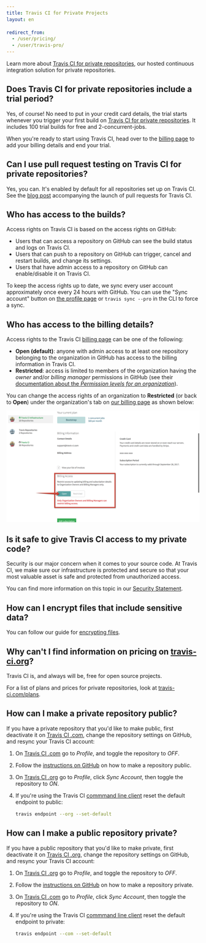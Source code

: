 ```yaml
---
title: Travis CI for Private Projects
layout: en

redirect_from:
  - /user/pricing/
  - /user/travis-pro/
---
```




Learn more about [Travis CI for private repositories](http://travis-ci.com), our hosted
continuous integration solution for private repositories.

## Does Travis CI for private repositories include a trial period?

Yes, of course! No need to put in your credit card details, the trial starts whenever you trigger your first build on [Travis CI for private repositories](http://travis-ci.com). It includes 100 trial builds for free and 2-concurrent-jobs.

When you're ready to start using Travis CI, head over to the [billing page](https://billing.travis-ci.com/) to add your billing details and end your trial.

## Can I use pull request testing on Travis CI for private repositories?

Yes, you can. It's enabled by default for all repositories set up on Travis CI. See
the [blog
post](http://blog.travis-ci.com/announcing-pull-request-support/)
accompanying the launch of pull requests for Travis CI.

## Who has access to the builds?

Access rights on Travis CI is based on the access rights on GitHub:

- Users that can access a repository on GitHub can see the build status and logs on Travis CI.
- Users that can push to a repository on GitHub can trigger, cancel and restart builds, and change its settings.
- Users that have admin access to a repository on GitHub can enable/disable it on Travis CI.

To keep the access rights up to date, we sync every user account approximately once every 24 hours with GitHub. You can use the "Sync account" button on [the profile page](https://travis-ci.com/profile) or `travis sync --pro` in the CLI to force a sync.

## Who has access to the billing details?

Access rights to the Travis CI [billing page](https://billing.travis-ci.com) can be one of the following:

- **Open (default)**: anyone with admin access to at least one repository belonging to the organization in GitHub has access to the billing information in Travis CI.
- **Restricted**: access is limited to members of the organization having the _owner_ and/or _billing manager_ permissions in GitHub (see their [documentation about the _Permission levels for an organization_](https://help.github.com/articles/permission-levels-for-an-organization/)).

You can change the access rights of an organization to **Restricted** (or back to **Open**) under the organization's tab on [our billing page](https://billing.travis-ci.com) as shown below:

![Billing access toggle](/images/admin_only_toggle.png "Billing access toggle")

## Is it safe to give Travis CI access to my private code?

Security is our major concern when it comes to your source code. At Travis CI, we make sure our infrastructure is protected and secure so that your most valuable asset is safe and protected from unauthorized access.

You can find more information on this topic in our [Security Statement](https://billing.travis-ci.com/pages/security).

## How can I encrypt files that include sensitive data?

You can follow our guide for [encrypting files](/user/encrypting-files/).

## Why can't I find information on pricing on [travis-ci.org](https://travis-ci.org)?

Travis CI is, and always will be, free for open source projects.

For a list of plans and prices for private repositories, look at
[travis-ci.com/plans](https://travis-ci.com/plans).

## How can I make a private repository public?

If you have a private repository that you'd like to make public, first
deactivate it on [Travis CI .com](https://travis-ci.com), change the repository
settings on GitHub, and resync your Travis CI account:

1. On [Travis CI .com](https://travis-ci.com) go to *Profile*, and toggle the
   repository to *OFF*.

1. Follow the [instructions on
GitHub](https://help.github.com/articles/making-a-private-repository-public/) on
how to make a repository public.

2. On [Travis CI .org](https://travis-ci.org) go to *Profile*, click *Sync
   Account*, then toggle the repository to *ON*.

5. If you're using the Travis CI [commmand line client](https://github.com/travis-ci/travis.rb#readme)
   reset the default endpoint to public:

   ```sh
   travis endpoint --org --set-default
   ```

## How can I make a public repository private?

If you have a public repository that you'd like to make private, first
deactivate it on [Travis CI .org](https://travis-ci.org), change the repository
settings on GitHub, and resync your Travis CI account:

1. On [Travis CI .org](https://travis-ci.org) go to *Profile*, and toggle the
   repository to *OFF*.

1. Follow the [instructions on
GitHub](https://help.github.com/articles/making-a-public-repository-private/) on
how to make a repository private.

2. On [Travis CI .com](https://travis-ci.com) go to *Profile*, click *Sync
   Account*, then toggle the repository to *ON*.

5. If you're using the Travis CI [commmand line client](https://github.com/travis-ci/travis.rb#readme)
   reset the default endpoint to private:

   ```sh
   travis endpoint --com --set-default
   ```
